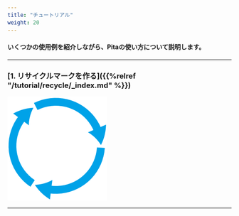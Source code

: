 ```yaml
---
title: "チュートリアル"
weight: 20
---
```


#### いくつかの使用例を紹介しながら、Pitaの使い方について説明します。

---
### [1. リサイクルマークを作る]({{%relref "/tutorial/recycle/_index.md" %}})

![リサイクルマーク](https://github.com/agehama/Pita/raw/master/docs/pita_doc/images/recycle.png?classes=shadow)

---
